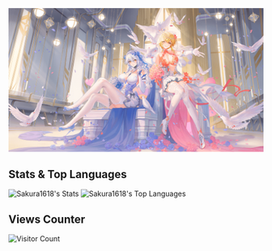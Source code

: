 ![image](1.webp)
## Stats & Top Languages
![Sakura1618's Stats](https://github-readme-stats-sakura1618.vercel.app/api?username=Sakura1618&theme=default&show_icons=true&hide_border=true&count_private=true)
![Sakura1618's Top Languages](https://github-readme-stats-sakura1618.vercel.app/api/top-langs/?username=Sakura1618&theme=default&show_icons=true&hide_border=true&layout=compact)
## Views Counter
![Visitor Count](https://profile-counter.glitch.me/Sakura1618/count.svg)
